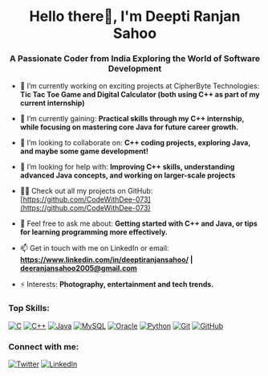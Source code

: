 <h1 align="center">Hello there👋, I'm Deepti Ranjan Sahoo</h1>
<h3 align="center">A Passionate Coder from India Exploring the World of Software Development</h3>

- 🔭 I’m currently working on exciting projects at CipherByte Technologies: **Tic Tac Toe Game and Digital Calculator (both using C++ as part of my current internship)**

- 🌱 I’m currently gaining: **Practical skills through my C++ internship, while focusing on mastering core Java for future career growth.**

- 👯 I’m looking to collaborate on: **C++ coding projects, exploring Java, and maybe some game development!**

- 🤝 I’m looking for help with: **Improving C++ skills, understanding advanced Java concepts, and working on larger-scale projects**

- 👨‍💻 Check out all my projects on GitHub: [https://github.com/CodeWithDee-073](https://github.com/CodeWithDee-073)

- 💬 Feel free to ask me about: **Getting started with C++ and Java, or tips for learning programming more effectively.**

- 📫 Get in touch with me on LinkedIn or email: **https://www.linkedin.com/in/deeptiranjansahoo/ | deeranjansahoo2005@gmail.com**

- ⚡ Interests: **Photography, entertainment and tech trends.**

### Top Skills:

<p align="left">
  <a href="#"><img src="https://img.shields.io/badge/C-%2300599C.svg?style=for-the-badge&logo=c&logoColor=white" alt="C" /></a>
  <a href="#"><img src="https://img.shields.io/badge/C++-%2300599C.svg?style=for-the-badge&logo=c%2B%2B&logoColor=white" alt="C++" /></a>
  <a href="#"><img src="https://img.shields.io/badge/Java-%23ED8B00.svg?style=for-the-badge&logo=openjdk&logoColor=white" alt="Java" /></a>
  <a href="#"><img src="https://img.shields.io/badge/mysql-4479A1.svg?style=for-the-badge&logo=mysql&logoColor=white" alt="MySQL" /></a>
  <a href="#"><img src="https://img.shields.io/badge/Oracle-F80000?style=for-the-badge&logo=oracle&logoColor=white" alt="Oracle" /></a>
  <a href="#"><img src="https://img.shields.io/badge/Python-3670A0?style=for-the-badge&logo=python&logoColor=ffdd54" alt="Python" /></a>
  <a href="#"><img src="https://img.shields.io/badge/Git-%23F05033.svg?style=for-the-badge&logo=git&logoColor=white" alt="Git" /></a>
  <a href="#"><img src="https://img.shields.io/badge/GitHub-%23181717.svg?style=for-the-badge&logo=github&logoColor=white" alt="GitHub" /></a>
</p>


### Connect with me:
<a href="https://twitter.com/dee_sahoo05" target="_blank"><img src="https://img.shields.io/badge/Twitter-%231DA1F2.svg?style=for-the-badge&logo=twitter&logoColor=white" alt="Twitter"></a>
<a href="https://linkedin.com/in/deeptiranjansahoo" target="_blank"><img src="https://img.shields.io/badge/LinkedIn-%230077B5.svg?style=for-the-badge&logo=linkedin&logoColor=white" alt="LinkedIn"></a>
